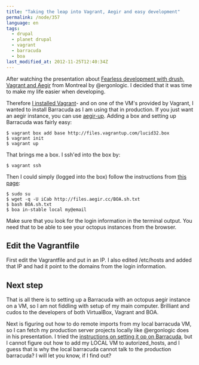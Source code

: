 ```yaml
---
title: "Taking the leap into Vagrant, Aegir and easy development"
permalink: /node/357
language: en
tags:
  - drupal
  - planet drupal
  - vagrant
  - barracuda
  - boa
last_modified_at: 2012-11-25T12:40:34Z
---
```


After watching the presentation about [Fearless development with drush, Vagrant and Aegir](https://vimeo.com/55450417) from Montreal by @ergonlogic. I decided that it was time to make my life easier when developing.

Therefore [I installed Vagrant](http://vagrantup.com/)- and on one of the VM's provided by Vagrant, I wanted to install Barracuda as I am using that in production. If you just want an aegir instance, you can use [aegir-up](http://drupal.org/project/aegir-up). Adding a box and setting up Barracuda was fairly easy:

```
$ vagrant box add base http://files.vagrantup.com/lucid32.box
$ vagrant init
$ vagrant up
```

That brings me a box. I ssh'ed into the box by:

```
$ vagrant ssh
```

Then I could simply (logged into the box) follow the instructions from [this page](https://github.com/omega8cc/boa/blob/master/docs/INSTALL.txt):

```
$ sudo su
$ wget -q -U iCab http://files.aegir.cc/BOA.sh.txt
$ bash BOA.sh.txt
$ boa in-stable local my@email
```

Make sure that you look for the login information in the terminal output. You need that to be able to see your octopus instances from the browser.

Edit the Vagrantfile
--------------------

First edit the Vagrantfile and put in an IP. I also edited /etc/hosts and added that IP and had it point to the domains from the login information.

Next step
---------

That is all there is to setting up a Barracuda with an octopus aegir instance on a VM, so I am not fiddling with setup of my main computer. Brilliant and cudos to the developers of both VirtualBox, Vagrant and BOA.

Next is figuring out how to do remote imports from my local barracuda VM, so I can fetch my production server projects locally like @ergonlogic does in his presentation. I tried the [instructions on setting it op on Barracuda](https://github.com/omega8cc/boa/blob/master/docs/REMOTE.txt), but I cannot figure out how to add my LOCAL VM to autorized\_hosts, and I guess that is why the local barracuda cannot talk to the production barracuda? I will let you know, if I find out?
